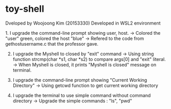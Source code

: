 # toy-shell

Dveloped by Woojoong Kim (20153330)
Developed in WSL2 environment


<Upgrade list>
1. I upgrade the command-line prompt showing user, host.
-> Colored the "user" green, colored the host "blue"
-> Refered to the code from gethostusername.c that the professor gave.

2. I upgrade the Myshell to closed by "exit" command
-> Using string function strcmp(char *s1, char *s2) to compare args[0] and "exit" literal.
-> When Myshell is closed, it prints "Myshell is closed" message on terminal.

3. I upgrade the command-line prompt showing "Current Working Directory"
-> Using getcwd function to get current working directory

4. I upgrade the terminal to use simple command without command directory
-> Upgrade the simple commands : "ls", "pwd"
